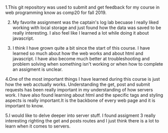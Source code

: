 1.This git repository was used to submit and get feedback for my course in web
programming know as comp20 for fall 2019.

2. My favorite assignment was the captain's log lab becuase I really liked 
working with local storage and just found how the data was saved to be really
interesting. I also feel like I learned a lot while doing it about javascript.

3. I think I have grown quite a bit since the start of this course. I have
learned so much about how the web works and about html and javascript. I have
also become much better at troubleshooting and problem solving when something
isn't working or when how to complete an assigment is unclear.

4.One of the most important things I have learned during this course
is just how the web acctually works. Understanding the get, post and submit
requests has been really important in my understanding of how servers work. I 
have also found learning about html and the specific tags and styling aspects
is really important.It is the backbone of every web page and it is important
to know.

5.I would like to delve deeper into server stuff. I found assigment 3 really interesting righting the get and posts routes and I just think there is a lot to
learn when it comes to servers. 
